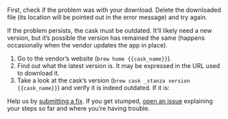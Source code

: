 First, check if the problem was with your download. Delete the downloaded file (its location will be pointed out in the error message) and try again.

If the problem persists, the cask must be outdated. It’ll likely need a new version, but it’s possible the version has remained the same (happens occasionally when the vendor updates the app in place).

1. Go to the vendor’s website (`brew home {{cask_name}}`).
2. Find out what the latest version is. It may be expressed in the URL used to download it.
3. Take a look at the cask’s version (`brew cask _stanza version {{cask_name}}`) and verify it is indeed outdated. If it is:

Help us by [submitting a fix](https://github.com/Homebrew/homebrew-cask/blob/master/CONTRIBUTING.md#updating-a-cask). If you get stumped, [open an issue](https://github.com/Homebrew/homebrew-cask/issues/new?template=01_bug_report.md) explaining your steps so far and where you’re having trouble.

